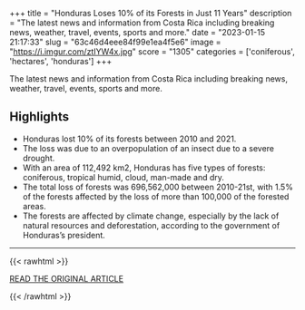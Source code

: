 +++
title = "Honduras Loses 10% of its Forests in Just 11 Years"
description = "The latest news and information from Costa Rica including breaking news, weather, travel, events, sports and more."
date = "2023-01-15 21:17:33"
slug = "63c46d4eee84f99e1ea4f5e6"
image = "https://i.imgur.com/ztIYW4x.jpg"
score = "1305"
categories = ['coniferous', 'hectares', 'honduras']
+++

The latest news and information from Costa Rica including breaking news, weather, travel, events, sports and more.

## Highlights

- Honduras lost 10% of its forests between 2010 and 2021.
- The loss was due to an overpopulation of an insect due to a severe drought.
- With an area of 112,492 km2, Honduras has five types of forests: coniferous, tropical humid, cloud, man-made and dry.
- The total loss of forests was 696,562,000 between 2010-21st, with 1.5% of the forests affected by the loss of more than 100,000 of the forested areas.
- The forests are affected by climate change, especially by the lack of natural resources and deforestation, according to the government of Honduras’s president.

---

{{< rawhtml >}}
  <p class="article-category">
    <a target="_blank" href="https://ticotimes.net/2023/01/14/honduras-loses-10-of-its-forests-in-just-11-years">READ THE ORIGINAL ARTICLE</a>
  </p>
{{< /rawhtml >}}
